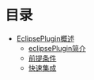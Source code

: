 # 目录

* [EclipsePlugin概述](README.md)
  * [eclipsePlugin简介](eclipsepluginjian-jie.md)
  * [前提条件](qian-ti-tiao-jian.md)
  * [快速集成](kuai-su-ji-cheng.md)

